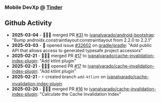 ### Mobile DevXp @ [Tinder](https://medium.com/tinder)

## Github Activity
- **2025-03-04** - 🧑🏻‍💻 merged PR [#31](https://github.com/ivanalvarado/android-bootstrap/pull/31) to [ivanalvarado/android-bootstrap](https://github.com/ivanalvarado/android-bootstrap): "Bump androidx.constraintlayout:constraintlayout from 2.2.0 to 2.2.1"
- **2025-03-03** - 📝 opened issue [#32602](https://github.com/gradle/gradle/issues/32602) on [gradle/gradle](https://github.com/gradle/gradle): "Add public API that allows access to generated typesafe project accessors"
- **2025-02-21** - 🧑🏻‍💻 merged PR [#17](https://github.com/ivanalvarado/cache-invalidation-index-plugin/pull/17) to [ivanalvarado/cache-invalidation-index-plugin](https://github.com/ivanalvarado/cache-invalidation-index-plugin): "Add ktlint plugin"
- **2025-02-21** - 🧑🏻‍💻 opened PR [#17](https://github.com/ivanalvarado/cache-invalidation-index-plugin/pull/17) to [ivanalvarado/cache-invalidation-index-plugin](https://github.com/ivanalvarado/cache-invalidation-index-plugin): "Add ktlint plugin"
- **2025-02-21** - ⚡️ created branch `add-ktlint` on [ivanalvarado/cache-invalidation-index-plugin](https://github.com/ivanalvarado/cache-invalidation-index-plugin)
- **2025-02-20** - 🧑🏻‍💻 merged PR [#16](https://github.com/ivanalvarado/cache-invalidation-index-plugin/pull/16) to [ivanalvarado/cache-invalidation-index-plugin](https://github.com/ivanalvarado/cache-invalidation-index-plugin): "Calculate the Cache Invalidation Index"